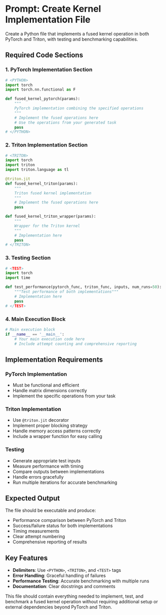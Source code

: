 # Prompt: Create Kernel Implementation File

Create a Python file that implements a fused kernel operation in both PyTorch and Triton, with testing and benchmarking capabilities.

## Required Code Sections

### 1. PyTorch Implementation Section
```python
# <PYTHON>
import torch
import torch.nn.functional as F

def fused_kernel_pytorch(params):
    """
    PyTorch implementation combining the specified operations
    """
    # Implement the fused operations here
    # Use the operations from your generated task
    pass
# </PYTHON>
```

### 2. Triton Implementation Section
```python
# <TRITON>
import torch
import triton
import triton.language as tl

@triton.jit
def fused_kernel_triton(params):
    """
    Triton fused kernel implementation
    """
    # Implement the fused operations here
    pass

def fused_kernel_triton_wrapper(params):
    """
    Wrapper for the Triton kernel
    """
    # Implementation here
    pass
# </TRITON>
```

### 3. Testing Section
```python
# <TEST>
import torch
import time

def test_performance(pytorch_func, triton_func, inputs, num_runs=50):
    """Test performance of both implementations"""
    # Implementation here
    pass
# </TEST>
```

### 4. Main Execution Block
```python
# Main execution block
if __name__ == '__main__':
    # Your main execution code here
    # Include attempt counting and comprehensive reporting
```

## Implementation Requirements

### PyTorch Implementation
- Must be functional and efficient
- Handle matrix dimensions correctly
- Implement the specific operations from your task

### Triton Implementation
- Use `@triton.jit` decorator
- Implement proper blocking strategy
- Handle memory access patterns correctly
- Include a wrapper function for easy calling

### Testing
- Generate appropriate test inputs
- Measure performance with timing
- Compare outputs between implementations
- Handle errors gracefully
- Run multiple iterations for accurate benchmarking

## Expected Output
The file should be executable and produce:
- Performance comparison between PyTorch and Triton
- Success/failure status for both implementations
- Timing measurements
- Clear attempt numbering
- Comprehensive reporting of results

## Key Features
- **Delimiters**: Use `<PYTHON>`, `<TRITON>`, and `<TEST>` tags
- **Error Handling**: Graceful handling of failures
- **Performance Testing**: Accurate benchmarking with multiple runs
- **Documentation**: Clear docstrings and comments

This file should contain everything needed to implement, test, and benchmark a fused kernel operation without requiring additional setup or external dependencies beyond PyTorch and Triton.